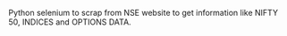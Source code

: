 Python selenium to scrap from NSE website to get information like NIFTY 50, INDICES and OPTIONS DATA. 
